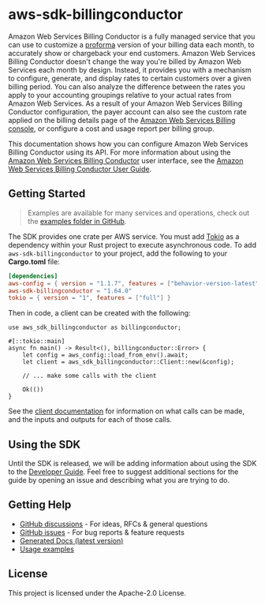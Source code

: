 # aws-sdk-billingconductor

Amazon Web Services Billing Conductor is a fully managed service that you can use to customize a [proforma](https://docs.aws.amazon.com/billingconductor/latest/userguide/understanding-eb.html#eb-other-definitions) version of your billing data each month, to accurately show or chargeback your end customers. Amazon Web Services Billing Conductor doesn't change the way you're billed by Amazon Web Services each month by design. Instead, it provides you with a mechanism to configure, generate, and display rates to certain customers over a given billing period. You can also analyze the difference between the rates you apply to your accounting groupings relative to your actual rates from Amazon Web Services. As a result of your Amazon Web Services Billing Conductor configuration, the payer account can also see the custom rate applied on the billing details page of the [Amazon Web Services Billing console](https://console.aws.amazon.com/billing), or configure a cost and usage report per billing group.

This documentation shows how you can configure Amazon Web Services Billing Conductor using its API. For more information about using the [Amazon Web Services Billing Conductor](https://console.aws.amazon.com/billingconductor/) user interface, see the [Amazon Web Services Billing Conductor User Guide](https://docs.aws.amazon.com/billingconductor/latest/userguide/what-is-billingconductor.html).

## Getting Started

> Examples are available for many services and operations, check out the
> [examples folder in GitHub](https://github.com/awslabs/aws-sdk-rust/tree/main/examples).

The SDK provides one crate per AWS service. You must add [Tokio](https://crates.io/crates/tokio)
as a dependency within your Rust project to execute asynchronous code. To add `aws-sdk-billingconductor` to
your project, add the following to your **Cargo.toml** file:

```toml
[dependencies]
aws-config = { version = "1.1.7", features = ["behavior-version-latest"] }
aws-sdk-billingconductor = "1.64.0"
tokio = { version = "1", features = ["full"] }
```

Then in code, a client can be created with the following:

```rust,no_run
use aws_sdk_billingconductor as billingconductor;

#[::tokio::main]
async fn main() -> Result<(), billingconductor::Error> {
    let config = aws_config::load_from_env().await;
    let client = aws_sdk_billingconductor::Client::new(&config);

    // ... make some calls with the client

    Ok(())
}
```

See the [client documentation](https://docs.rs/aws-sdk-billingconductor/latest/aws_sdk_billingconductor/client/struct.Client.html)
for information on what calls can be made, and the inputs and outputs for each of those calls.

## Using the SDK

Until the SDK is released, we will be adding information about using the SDK to the
[Developer Guide](https://docs.aws.amazon.com/sdk-for-rust/latest/dg/welcome.html). Feel free to suggest
additional sections for the guide by opening an issue and describing what you are trying to do.

## Getting Help

* [GitHub discussions](https://github.com/awslabs/aws-sdk-rust/discussions) - For ideas, RFCs & general questions
* [GitHub issues](https://github.com/awslabs/aws-sdk-rust/issues/new/choose) - For bug reports & feature requests
* [Generated Docs (latest version)](https://awslabs.github.io/aws-sdk-rust/)
* [Usage examples](https://github.com/awslabs/aws-sdk-rust/tree/main/examples)

## License

This project is licensed under the Apache-2.0 License.

